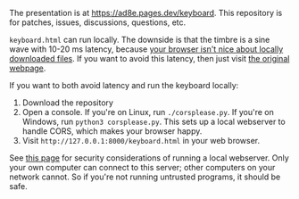 The presentation is at https://ad8e.pages.dev/keyboard. This repository is for patches, issues, discussions, questions, etc.

`keyboard.html` can run locally. The downside is that the timbre is a sine wave with 10-20 ms latency, because [your browser isn't nice about locally downloaded files](https://developer.mozilla.org/en-US/docs/Web/JavaScript/Reference/Global_Objects/SharedArrayBuffer#security_requirements). If you want to avoid this latency, then just visit [the original webpage](https://ad8e.pages.dev/keyboard).

If you want to both avoid latency and run the keyboard locally:

1. Download the repository
2. Open a console. If you're on Linux, run `./corsplease.py`. If you're on Windows, run `python3 corsplease.py`. This sets up a local webserver to handle CORS, which makes your browser happy.
3. Visit `http://127.0.0.1:8000/keyboard.html` in your web browser.

See [this page](https://docs.python.org/3/library/http.server.html#http-server-security) for security considerations of running a local webserver. Only your own computer can connect to this server; other computers on your network cannot. So if you're not running untrusted programs, it should be safe.